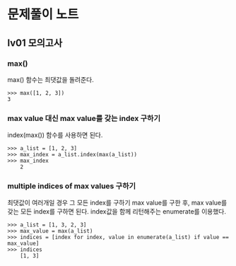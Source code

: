 # 문제풀이 노트
## lv01 모의고사
### max()
max() 함수는 최댓값을 돌려준다.
```
>>> max([1, 2, 3])
3
```


### max value 대신 max value를 갖는 index 구하기
index(max()) 함수를 사용하면 된다.
```
>>> a_list = [1, 2, 3]
>>> max_index = a_list.index(max(a_list))
>>> max_index
	2
```


### multiple indices of max values 구하기
최댓값이 여러개일 경우 그 모든 index를 구하기
max value를 구한 후, max value를 갖는 모든 index를 구하면 된다.
index값을 함께 리턴해주는 enumerate를 이용했다.
```
>>> a_list = [1, 3, 2, 3]
>>> max_value = max(a_list)
>>> indices = [index for index, value in enumerate(a_list) if value == max_value]
>>> indices
	[1, 3]
```
